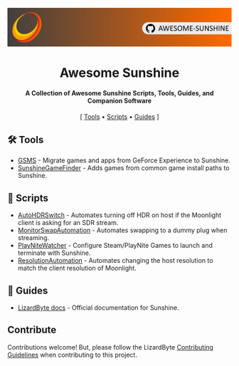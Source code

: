 <!--lint disable awesome-heading awesome-toc double-link-->

<p align="center">
  <img src="/assets/banner.png" />
  <h1 align="center">Awesome Sunshine</h1>
  <h4 align="center">A Collection of Awesome Sunshine Scripts, Tools, Guides, and Companion Software</h4>
</p>

<p align="center">
[
  <a href="#-tools">Tools</a> •
  <a href="#-scripts">Scripts</a> •
  <a href="#-guides">Guides</a>
]
</p>


## 🛠️ Tools
- [GSMS](https://github.com/LizardByte/GSMS) - Migrate games and apps from GeForce Experience to Sunshine.
- [SunshineGameFinder](https://github.com/JMTK/SunshineGameFinder) - Adds games from common game install paths to
  Sunshine.

## 📜 Scripts
- [AutoHDRSwitch](https://github.com/Nonary/AutoHDRSwitch) - Automates turning off HDR on host if the Moonlight client
  is asking for an SDR stream.
- [MonitorSwapAutomation](https://github.com/Nonary/MonitorSwapAutomation) - Automates swapping to a dummy plug when
  streaming.
- [PlayNiteWatcher](https://github.com/Nonary/PlayNiteWatcher) - Configure Steam/PlayNite Games to launch and terminate
  with Sunshine.
- [ResolutionAutomation](https://github.com/Nonary/ResolutionAutomation) - Automates changing the host resolution to
  match the client resolution of Moonlight.

## 📓 Guides
- [LizardByte docs](https://docs.lizardbyte.dev/projects/sunshine) - Official documentation for Sunshine.


## Contribute

Contributions welcome! But, please follow the LizardByte
[Contributing Guidelines](https://docs.lizardbyte.dev/en/latest/developers/contributing.html)
when contributing to this project.
